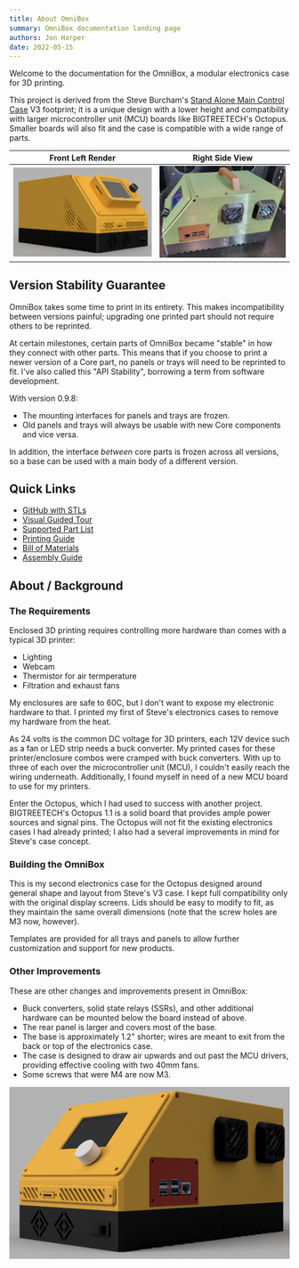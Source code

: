```yaml
---
title: About OmniBox
summary: OmniBox documentation landing page
authors: Jon Harper
date: 2022-05-15
---
```


Welcome to the documentation for the OmniBox, a modular electronics case for 3D printing.

This project is derived from the Steve Burcham's [Stand Alone Main Control Case](https://www.thingiverse.com/thing:3999751) V3 footprint; it is a unique design with a lower height and compatibility with larger microcontroller unit (MCU) boards like BIGTREETECH's Octopus. Smaller boards will also fit and the case is compatible with a wide range of parts.

| Front Left Render | Right Side View |
|-----------------|------------------|
| [![render of the front left][1]][1] | [![right side view][3]][3] |

## Version Stability Guarantee

OmniBox takes some time to print in its entirety. This makes incompatibility between versions painful; upgrading one printed part should not require others to be reprinted.

At certain milestones, certain parts of OmniBox became "stable" in how they connect with other parts. This means that if you choose to print a newer version of a Core part, no panels or trays will need to be reprinted to fit. I've also called this "API Stability", borrowing a term from software development.

With version 0.9.8:

- The mounting interfaces for panels and trays are frozen.
- Old panels and trays will always be usable with new Core components and vice versa.

In addition, the interface *between* core parts is frozen across all versions, so a base can be used with a main body of a different version.

## Quick Links

- [GitHub with STLs](https://github.com/jon-harper/OmniBox)
- [Visual Guided Tour](tour.md)
- [Supported Part List](support/index.md)
- [Printing Guide](printing.md)
- [Bill of Materials](bom.md)
- [Assembly Guide](assembly/index.md)

## About / Background

### The Requirements

Enclosed 3D printing requires controlling more hardware than comes with a typical 3D printer:

- Lighting
- Webcam
- Thermistor for air termperature
- Filtration and exhaust fans

My enclosures are safe to 60C, but I don't want to expose my electronic hardware to that. I printed my first of Steve's electronics cases to remove my hardware from the heat.

As 24 volts is the common DC voltage for 3D printers, each 12V device such as a fan or LED strip needs a buck converter. My printed cases for these printer/enclosure combos were cramped with buck converters. With up to three of each over the microcontroller unit (MCU), I couldn't easily reach the wiring underneath. Additionally, I found myself in need of a new MCU board to use for my printers.

Enter the Octopus, which I had used to success with another project.  BIGTREETECH's Octopus 1.1 is a solid board that provides ample power sources and signal pins. The Octopus will not fit the existing electronics cases I had already printed; I also had a several improvements in mind for Steve's case concept.

### Building the OmniBox

This is my second electronics case for the Octopus designed around general shape and layout from Steve's V3 case. I kept full compatibility only with the original display screens. Lids should be easy to modify to fit, as they maintain the same overall dimensions (note that the screw holes are M3 now, however).

Templates are provided for all trays and panels to allow further customization and support for new products.

### Other Improvements

These are other changes and improvements present in OmniBox:

- Buck converters, solid state relays (SSRs), and other additional hardware can be mounted below the board instead of above.
- The rear panel is larger and covers most of the base.
- The base is approximately 1.2" shorter; wires are meant to exit from the back or top of the electronics case.
- The case is designed to draw air upwards and out past the MCU drivers, providing effective cooling with two 40mm fans.
- Some screws that were M4 are now M3.

![front right render][2]

[1]: img/gallery_0.9.8/front_left.png
[2]: img/gallery_0.9.8/front_right.png
[3]: img/gallery_0.9.8/oscar_right.jpg